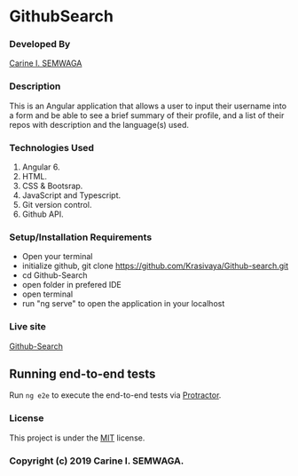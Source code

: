 # GithubSearch

### Developed By
[Carine I. SEMWAGA](https://github.com/Krasivaya)

### Description
This is an Angular application that allows a user to input their username into a form 
and be able to see a brief summary of their profile, and a list of their repos with 
description and the language(s) used.

### Technologies Used

1. Angular 6.
2. HTML.
3. CSS & Bootsrap.
4. JavaScript and Typescript.
5. Git version control.
6. Github API.

### Setup/Installation Requirements

* Open your terminal
* initialize github, git clone https://github.com/Krasivaya/Github-search.git
* cd Github-Search
* open folder in prefered IDE
* open terminal
* run "ng serve" to open the application in your localhost

### Live site
[Github-Search](https://Krasivaya.github.io/Github-Search/)

## Running end-to-end tests

Run `ng e2e` to execute the end-to-end tests via [Protractor](http://www.protractortest.org/).

### License
This project is under the [MIT](https://github.com/nignanthomas/github/blob/master/LICENSE) license.

### Copyright (c) 2019 Carine I. SEMWAGA.
